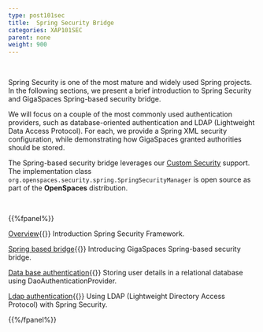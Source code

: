 ```yaml
---
type: post101sec
title:  Spring Security Bridge
categories: XAP101SEC
parent: none
weight: 900
---
```


<br>

Spring Security is one of the most mature and widely used Spring projects. In the following sections, we present a brief introduction to Spring Security and GigaSpaces Spring-based security bridge.

We will focus on a couple of the most commonly used authentication providers, such as database-oriented authentication and LDAP (Lightweight Data Access Protocol). For each, we provide a Spring XML security configuration, while demonstrating how GigaSpaces granted authorities should be stored.

The Spring-based security bridge leverages our [Custom Security](./custom-security.html) support. The implementation class `org.openspaces.security.spring.SpringSecurityManager` is open source as part of the **OpenSpaces** distribution.

<br>

{{%fpanel%}}

[Overview](./introducing-spring-security.html){{<wbr>}}
Introduction Spring Security Framework.

[Spring based bridge](./gigaspaces-spring-based-security-bridge.html){{<wbr>}}
Introducing GigaSpaces Spring-based security bridge.

[Data base authentication](./authenticating-against-a-database.html){{<wbr>}}
Storing user details in a relational database using DaoAuthenticationProvider.

[Ldap authentication](./authenticating-against-an-ldap-repository.html){{<wbr>}}
Using LDAP (Lightweight Directory Access Protocol) with Spring Security.


{{%/fpanel%}}




